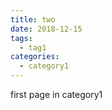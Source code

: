 ```yaml
---
title: two
date: 2018-12-15
tags:
  - tag1
categories:
  - category1
---
```


first page in category1
